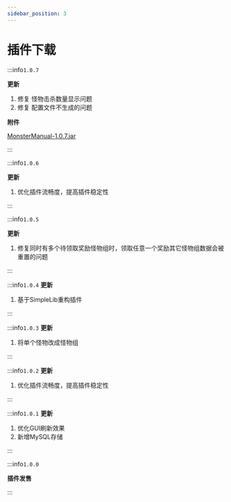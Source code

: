 ```yaml
---
sidebar_position: 3
---
```


# 插件下载

:::info`1.0.7`

**更新**

1. 修复 怪物击杀数量显示问题
2. 修复 配置文件不生成的问题

**附件**

[MonsterManual-1.0.7.jar](https://www.goodmc.cn/plugin/MonsterManual/MonsterManual-1.0.7.jar)

:::

:::info`1.0.6`

**更新**

1. 优化插件流畅度，提高插件稳定性

:::

:::info`1.0.5`

**更新**

1. 修复同时有多个待领取奖励怪物组时，领取任意一个奖励其它怪物组数据会被重置的问题

:::

:::info`1.0.4`
**更新**

1. 基于SimpleLib重构插件

:::

:::info`1.0.3`
**更新**

1. 将单个怪物改成怪物组

:::

:::info`1.0.2`
**更新**

1. 优化插件流畅度，提高插件稳定性

:::

:::info`1.0.1`
**更新**

1. 优化GUI刷新效果
2. 新增MySQL存储

:::

:::info`1.0.0`

**插件发售**

:::
